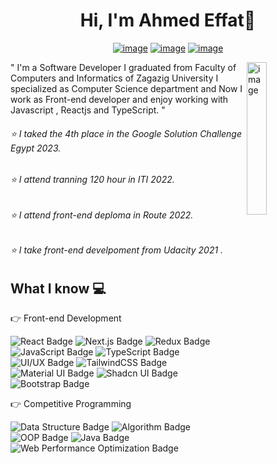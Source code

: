 <h1 align="center">Hi, I'm Ahmed Effat👋 </h1>
<p align="center">
  <a href="https://www.facebook.com/profile.php?id=100021871160175" ><img src="https://img.shields.io/badge/Facebook-1877F2?style=flat&logo=facebook&logo=facebook&logoColor=white" alt="image"/></a>
<!--   <a href="#" ><img src="https://img.shields.io/badge/twitter-%231FA1F1?style=flat&logo=twitter&logoColor=white" alt="image"/></a> -->
  <a href="https://www.linkedin.com/in/ahmed-effat-787a7a243/" ><img src="https://img.shields.io/badge/linkedin-%23017785?style=flat&logo=linkedin&logoColor=white" alt="image"/></a>
  <a href="https://www.youtube.com/channel/UCjlRkmDmcD0kjFDmJXTCCZQ" ><img src="https://img.shields.io/badge/youtube-%23FF0000?style=flat&logo=youtube&logoColor=white" alt="image"/></a>
<!--   <a href="#" ><img src="https://img.shields.io/badge/instagram-%23E4415F?style=flat&logo=instagram-&logoColor=white" alt="image"/></a> -->
<!--  <a href="https://mail.google.com/ahmedeffatdiab@gmail.com" ><img src="https://img.shields.io/badge/Gmail-D14836?style=flat&logo=gmail&logo=gmail&logoColor=white" alt="image"/></a>  -->
</p>
<img src="https://github.com/mohamedabusrea/mohamedabusrea/blob/master/profile-img.png" align="right" width="25%" alt="image"/>

<p>
  " I'm a Software Developer I graduated from Faculty of Computers and Informatics of Zagazig University I specialized as Computer Science department and Now I work as Front-end developer and enjoy working with Javascript , Reactjs and TypeScript. "
</p>
 
<h6>⭐ I taked the 4th place in the Google Solution Challenge Egypt 2023. </h6>
<h6>⭐ I attend tranning 120 hour in ITI 2022. </h6>
<h6>⭐ I attend front-end deploma in Route 2022. </h6>
<h6>⭐ I take front-end develpoment from Udacity 2021 . </h6>

<h2>What I know 💻 </h2>
<p>👉 Front-end Development </p>
<p align="left">

  <!-- React -->
  <a href="https://reactjs.org" style="text-decoration: none;">
    <img src="https://img.shields.io/badge/React-20232A?style=flat-square&logo=react&logoColor=61DAFB" alt="React Badge"/>
  </a>

  <!-- Next.js -->
  <a href="https://nextjs.org" style="text-decoration: none;">
    <img src="https://img.shields.io/badge/Next.js-000000?style=flat-square&logo=next.js&logoColor=white" alt="Next.js Badge"/>
  </a>

  <!-- Redux -->
  <a href="https://redux.js.org" style="text-decoration: none;">
    <img src="https://img.shields.io/badge/Redux-593D88?style=flat-square&logo=redux&logoColor=white" alt="Redux Badge"/>
  </a>

  <!-- JavaScript -->
  <a href="https://developer.mozilla.org/en-US/docs/Web/JavaScript" style="text-decoration: none;">
    <img src="https://img.shields.io/badge/JavaScript-F7DF1E?style=flat-square&logo=javascript&logoColor=black" alt="JavaScript Badge"/>
  </a>

  <!-- TypeScript -->
  <a href="https://www.typescriptlang.org" style="text-decoration: none;">
    <img src="https://img.shields.io/badge/TypeScript-3178C6?style=flat-square&logo=typescript&logoColor=white" alt="TypeScript Badge"/>
  </a>

  <!-- UI/UX -->
  <a href="https://www.figma.com" style="text-decoration: none;">
    <img src="https://img.shields.io/badge/UI/UX-F24E1E?style=flat-square&logo=figma&logoColor=white" alt="UI/UX Badge"/>
  </a>

  <!-- Tailwind CSS -->
  <a href="https://tailwindcss.com" style="text-decoration: none;">
    <img src="https://img.shields.io/badge/TailwindCSS-06B6D4?style=flat-square&logo=tailwindcss&logoColor=white" alt="TailwindCSS Badge"/>
  </a>

  <!-- Material UI -->
  <a href="https://mui.com" style="text-decoration: none;">
    <img src="https://img.shields.io/badge/Material_UI-007FFF?style=flat-square&logo=mui&logoColor=white" alt="Material UI Badge"/>
  </a>

  <!-- Shadcn UI -->
  <a href="https://ui.shadcn.com" style="text-decoration: none;">
    <img src="https://img.shields.io/badge/Shadcn_UI-000000?style=flat-square&logo=vercel&logoColor=white" alt="Shadcn UI Badge"/>
  </a>

  <!-- Bootstrap -->
  <a href="https://getbootstrap.com" style="text-decoration: none;">
    <img src="https://img.shields.io/badge/Bootstrap-7952B3?style=flat-square&logo=bootstrap&logoColor=white" alt="Bootstrap Badge"/>
  </a>

</p>
<p>👉 Competitive Programming</p>
<p align="left">

  <!-- Data Structure -->
  <img src="https://img.shields.io/badge/Data%20Structure-blue?style=flat-square&color=blue" alt="Data Structure Badge"/>

  <!-- Algorithm -->
  <img src="https://img.shields.io/badge/Algorithm-blue?style=flat-square&color=blue" alt="Algorithm Badge"/>

  <!-- OOP -->
  <img src="https://img.shields.io/badge/OOP-blue?style=flat-square&color=blue" alt="OOP Badge"/>

  <!-- Java -->
  <img src="https://img.shields.io/badge/Java-007396?style=flat-square&color=007396&logo=java&logoColor=white" alt="Java Badge"/>

  <!-- Web Performance Optimization -->
  <img src="https://img.shields.io/badge/Web%20Performance%20Optimization-green?style=flat-square&color=green" alt="Web Performance Optimization Badge"/>

</p>








